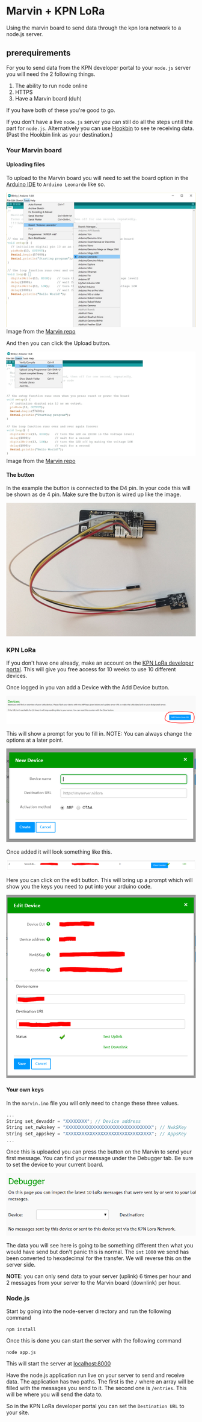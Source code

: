 # Marvin + KPN LoRa
Using the marvin board to send data through the kpn lora network to a node.js server.

## prerequirements
For you to send data from the KPN developer portal to your `node.js` server you will need the 2 following things.

1. The ability to run node online
2. HTTPS
3. Have a Marvin board (duh)

If you have both of these you're good to go.

If you don't have a live `node.js` server you can still do all the steps untill the part for `node.js`. Alternatively you can use [Hookbin] to see te receiving data. (Past the Hookbin link as your destination.)

### Your Marvin board

#### Uploading files

To upload to the Marvin board you will need to set the board option in the [Arduino IDE] to `Arduino Leonardo` like so.

![alt text][Setting the board to Leonardo]
Image from the [Marvin repo]

And then you can click the Upload button.

![alt text][Upload a sketch]
Image from the [Marvin repo]

#### The button
In the example the button is connected to the D4 pin. In your code this will be shown as de 4 pin. Make sure the button is wired up like the image.

![alt text][Marvin + button]

### KPN LoRa

If you don't have one already, make an account on the [KPN LoRa developer portal]. This will give you free access for 10 weeks to use 10 different devices.

Once logged in you van add a Device with the Add Device button.

![alt text][Add device]

This will show a prompt for you to fill in. NOTE: You can always change the options at a later point.

![alt text][Device prompt]

Once added it will look something like this.

![alt text][Device overview]

Here you can click on the edit button. This will bring up a prompt which will show you the keys you need to put into your arduino code.

![alt text][Device values]

#### Your own keys

In the `marvin.ino` file you will only need to change these three values.

```c++
...
String set_devaddr = "XXXXXXXX"; // Device address
String set_nwkskey = "XXXXXXXXXXXXXXXXXXXXXXXXXXXXXXXX"; // NwkSKey
String set_appskey = "XXXXXXXXXXXXXXXXXXXXXXXXXXXXXXXX"; // AppsKey
...
```

Once this is uploaded you can press the button on the Marvin to send your first message. You can find your message under the Debugger tab. Be sure to set the device to your current board.

![alt text][Debugger]

The data you will see here is going to be something different then what you would have send but don't panic this is normal. The `int` `1000` we send has been converted to hexadecimal for the transfer. We will reverse this on the server side.

**NOTE**: you can only send data to your server (uplink) 6 times per hour and 2 messages from your server to the Marvin board (downlink) per hour.

### Node.js

Start by going into the node-server directory and run the following command

```
npm install
```

Once this is done you can start the server with the following command

```
node app.js
```

This will start the server at [localhost:8000]

Have the node.js application run live on your server to send and receive data. The application has two paths. The first is the `/` where an array will be filled with the messages you send to it. The second one is `/entries`. This will be where you will send the data to.

So in the KPN LoRa developer portal you can set the `Destination URL` to your site.

[localhost:8000]: http://localhost:8000
[Arduino IDE]: https://www.arduino.cc/en/main/software
[Marvin repo]: https://github.com/iotacademy/marvin/tree/master/Software
[KPN LoRa developer portal]: https://loradeveloper.mendixcloud.com/index.html
[Hookbin]: https://hookbin.com/

[Setting the board to Leonardo]: https://github.com/servinlp/marvin-KPN-LoRa/raw/master/images/uploading.jpg "Setting the board to Leonardo"
[Upload a sketch]: https://github.com/servinlp/marvin-KPN-LoRa/raw/master/images/upload.jpg "Upload a sketch"

[Add device]: https://github.com/servinlp/marvin-KPN-LoRa/raw/master/images/add-device.PNG "Add device"
[Device prompt]: https://github.com/servinlp/marvin-KPN-LoRa/raw/master/images/add-device-prompt.PNG "Device prompt"
[Device overview]: https://github.com/servinlp/marvin-KPN-LoRa/raw/master/images/device-overview.PNG "Device overview"
[Device values]: https://github.com/servinlp/marvin-KPN-LoRa/raw/master/images/device-values.PNG "Device values"
[Debugger]: https://github.com/servinlp/marvin-KPN-LoRa/raw/master/images/debugger.PNG "Debugger"

[Marvin + button]: https://github.com/servinlp/marvin-KPN-LoRa/raw/master/images/marvin-plus-board.jpg "Mavin + button"
